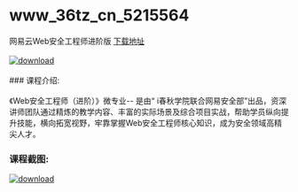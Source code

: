 # www_36tz_cn_5215564
网易云Web安全工程师进阶版
[下载地址](http://www.36tz.cn/article/5215564 "下载地址")
<br/></br>[![download](http://36tz.cn/muke_img/2020_10_2-17-300x176.png "下载地址")](http://www.36tz.cn/article/5215564 "下载地址")
<br/></br>### 课程介绍:<br/></br>《Web安全工程师（进阶）》微专业-- 是由“ i春秋学院联合网易安全部”出品，资深讲师团队通过精炼的教学内容、丰富的实际场景及综合项目实战，帮助学员纵向提升技能，横向拓宽视野，牢靠掌握Web安全工程师核心知识，成为安全领域高精尖人才。

### 课程截图:
[![download](http://36tz.cn/muke_img/2020_10_1-19.png "下载地址")](http://www.36tz.cn/article/5215564 "下载地址")
